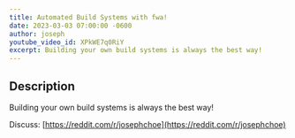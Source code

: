 ```yaml
---
title: Automated Build Systems with fwa!
date: 2023-03-03 07:00:00 -0600
author: joseph
youtube_video_id: XPkWE7q0RiY
excerpt: Building your own build systems is always the best way!
---
```


## Description

Building your own build systems is always the best way!

Discuss: [https://reddit.com/r/josephchoe](https://reddit.com/r/josephchoe)
